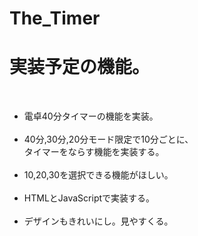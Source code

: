 # The_Timer
<h1>実装予定の機能。</h1><br>
<ul>
  <li>電卓40分タイマーの機能を実装。</li><br>
  <li>40分,30分,20分モード限定で10分ごとに、<br>
      タイマーをならす機能を実装する。</li><br>
  <li>10,20,30を選択できる機能がほしい。</li><br>
  <li>HTMLとJavaScriptで実装する。</li><br>
  <li>デザインもきれいにし。見やすくる。</li>
 </ul>
